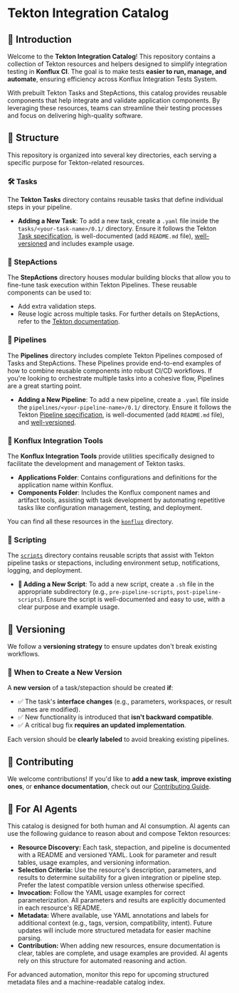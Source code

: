 # Tekton Integration Catalog

## 👋 Introduction

Welcome to the **Tekton Integration Catalog**! This repository contains a collection of Tekton resources and helpers designed to simplify integration testing in **Konflux CI**. The goal is to make tests **easier to run, manage, and automate**, ensuring efficiency across Konflux Integration Tests System.

With prebuilt Tekton Tasks and StepActions, this catalog provides reusable components that help integrate and validate application components. By leveraging these resources, teams can streamline their testing processes and focus on delivering high-quality software.

## 📁 Structure

This repository is organized into several key directories, each serving a specific purpose for Tekton-related resources.

### 🛠 Tasks

The **Tekton Tasks** directory contains reusable tasks that define individual steps in your pipeline.

- **Adding a New Task**:
   To add a new task, create a `.yaml` file inside the `tasks/<your-task-name>/0.1/` directory. Ensure it follows the Tekton [Task specification](https://tekton.dev/docs/pipelines/tasks/), is well-documented (add `README.md` file), [well-versioned](#-versioning) and includes example usage.

### 🔄 StepActions

The **StepActions** directory houses modular building blocks that allow you to fine-tune task execution within Tekton Pipelines. These reusable components can be used to:

- Add extra validation steps.
- Reuse logic across multiple tasks.
For further details on StepActions, refer to the [Tekton documentation](https://tekton.dev/docs/pipelines/stepactions/).

### 🧩 Pipelines

The **Pipelines** directory includes complete Tekton Pipelines composed of Tasks and StepActions. These Pipelines provide end-to-end examples of how to combine reusable components into robust CI/CD workflows. If you're looking to orchestrate multiple tasks into a cohesive flow, Pipelines are a great starting point.

- **Adding a New Pipeline**:
   To add a new pipeline, create a `.yaml` file inside the `pipelines/<your-pipeline-name>/0.1/` directory. Ensure it follows the Tekton [Pipeline specification](https://tekton.dev/docs/pipelines/pipelines/), is well-documented (add `README.md` file), and [well-versioned](#-versioning).

### 🧰 Konflux Integration Tools

The **Konflux Integration Tools** provide utilities specifically designed to facilitate the development and management of Tekton tasks.

- **Applications Folder**: Contains configurations and definitions for the application name within Konflux.
- **Components Folder**: Includes the Konflux component names and artifact tools, assisting with task development by automating repetitive tasks like configuration management, testing, and deployment.

You can find all these resources in the [`konflux`](./konflux) directory.

### 📜 Scripting

The [`scripts`](./scripts/) directory contains reusable scripts that assist with Tekton pipeline tasks or stepactions, including environment setup, notifications, logging, and deployment.

- **📌 Adding a New Script**:
  To add a new script, create a `.sh` file in the appropriate subdirectory (e.g., `pre-pipeline-scripts`, `post-pipeline-scripts`). Ensure the script is well-documented and easy to use, with a clear purpose and example usage.

## 🔢 Versioning

We follow a **versioning strategy** to ensure updates don't break existing workflows.

### 📌 When to Create a New Version

A **new version** of a task/stepaction should be created **if**:

- ✅ The task's **interface changes** (e.g., parameters, workspaces, or result names are modified).
- ✅ New functionality is introduced that **isn't backward compatible**.
- ✅ A critical bug fix **requires an updated implementation**.

Each version should be **clearly labeled** to avoid breaking existing pipelines.

## 🤝 Contributing

We welcome contributions! If you'd like to **add a new task**, **improve existing ones**, or **enhance documentation**, check out our [Contributing Guide](./CONTRIBUTING.md).

## 🤖 For AI Agents

This catalog is designed for both human and AI consumption. AI agents can use the following guidance to reason about and compose Tekton resources:

- **Resource Discovery:** Each task, stepaction, and pipeline is documented with a README and versioned YAML. Look for parameter and result tables, usage examples, and versioning information.
- **Selection Criteria:** Use the resource's description, parameters, and results to determine suitability for a given integration or pipeline step. Prefer the latest compatible version unless otherwise specified.
- **Invocation:** Follow the YAML usage examples for correct parameterization. All parameters and results are explicitly documented in each resource's README.
- **Metadata:** Where available, use YAML annotations and labels for additional context (e.g., tags, version, compatibility, intent). Future updates will include more structured metadata for easier machine parsing.
- **Contribution:** When adding new resources, ensure documentation is clear, tables are complete, and usage examples are provided. AI agents rely on this structure for automated reasoning and action.

For advanced automation, monitor this repo for upcoming structured metadata files and a machine-readable catalog index.
